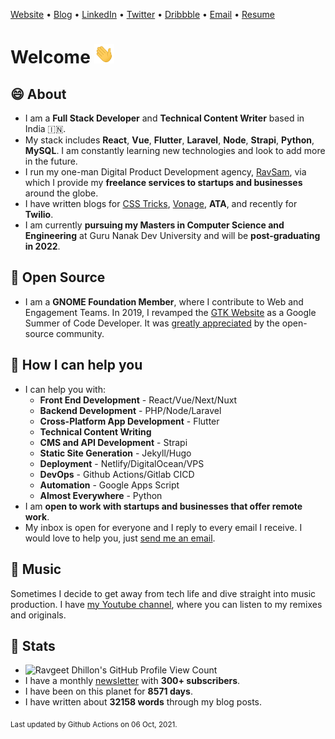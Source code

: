 [Website](https://www.ravgeet.in) &bull;
[Blog](https://blog.ravgeet.in/) &bull;
[LinkedIn](https://www.linkedin.com/in/ravgeetdhillon) &bull;
[Twitter](https://www.twitter.com/ravgeetdhillon) &bull;
[Dribbble](https://www.dribbble.com/ravgeetdhillon) &bull;
[Email](mailto:ravgeetdhillon@gmail.com) &bull;
[Resume](https://www.ravgeet.in/resume/)

# Welcome <img src="assets/wave.gif" width="32px">

## 😄 About

- I am a **Full Stack Developer** and **Technical Content Writer** based in India 🇮🇳.
- My stack includes **React**, **Vue**, **Flutter**, **Laravel**, **Node**, **Strapi**, **Python**, **MySQL**. I am constantly learning new technologies and look to add more in the future.
- I run my one-man Digital Product Development agency, [RavSam](https://www.ravsam.in), via which I provide my **freelance services to startups and businesses** around the globe.
- I have written blogs for [CSS Tricks](https://css-tricks.com/author/ravgeetdhillon/), [Vonage](https://learn.vonage.com/authors/ravgeet-dhillon/), **ATA**, and recently for **Twilio**.
- I am currently **pursuing my Masters in Computer Science and Engineering** at Guru Nanak Dev University and will be **post-graduating in 2022**.

## 🙏 Open Source

- I am a **GNOME Foundation Member**, where I contribute to Web and Engagement Teams. In 2019, I revamped the [GTK Website](https://www.gtk.org/) as a Google Summer of Code Developer. It was [greatly appreciated](https://twitter.com/GTKtoolkit/status/1230167481228107776) by the open-source community.

## 🤝 How I can help you

- I can help you with:
  - **Front End Development** - React/Vue/Next/Nuxt
  - **Backend Development** - PHP/Node/Laravel
  - **Cross-Platform App Development** - Flutter
  - **Technical Content Writing**
  - **CMS and API Development** - Strapi
  - **Static Site Generation** - Jekyll/Hugo
  - **Deployment** - Netlify/DigitalOcean/VPS
  - **DevOps** - Github Actions/Gitlab CICD
  - **Automation** - Google Apps Script
  - **Almost Everywhere** - Python
- I am **open to work with startups and businesses that offer remote work**.
- My inbox is open for everyone and I reply to every email I receive. I would love to help you, just [send me an email](mailto:ravgeetdhillon@gmail.com).

## 🎹 Music

Sometimes I decide to get away from tech life and dive straight into music production. I have [my Youtube channel](https://youtube.com/ravdmusic), where you can listen to my remixes and originals.

## 🎯 Stats

- ![Ravgeet Dhillon's GitHub Profile View Count](https://komarev.com/ghpvc/?username=ravgeetdhillon)
- I have a monthly [newsletter](https://www.ravsam.in/newsletter/) with **300+ subscribers**.
- I have been on this planet for **8571 days**.
- I have written about **32158 words** through my blog posts.

<sub>Last updated by Github Actions on 06 Oct, 2021.</sub>
